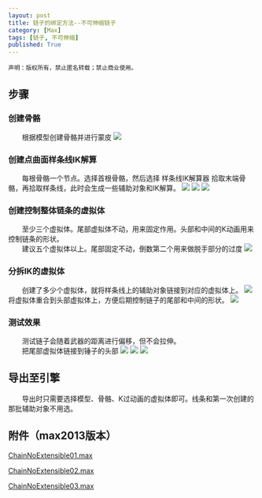 ```yaml
---
layout: post
title: 链子的绑定方法--不可伸缩链子
category: [Max]
tags: [链子, 不可伸缩]
published: True
---
```



`声明：版权所有，禁止匿名转载；禁止商业使用。`


## 步骤
### 创建骨骼
　　根据模型创建骨骼并进行蒙皮
<left>
<img src="http://p3z86zaop.bkt.clouddn.com/ChainNoExtensible01.png">
</left>

### 创建点曲面样条线IK解算
　　每根骨骼一个节点。选择首根骨骼，然后选择 样条线IK解算器 拾取末端骨骼，再拾取样条线，此时会生成一些辅助对象和IK解算。
<left>
<img src="http://p3z86zaop.bkt.clouddn.com/ChainNoExtensible02.png">
</left>
<left>
<img src="http://p3z86zaop.bkt.clouddn.com/ChainNoExtensible03.png">
</left>
<left>
<img src="http://p3z86zaop.bkt.clouddn.com/ChainNoExtensible04.png">
</left>

### 创建控制整体链条的虚拟体
　　至少三个虚拟体。尾部虚拟体不动，用来固定作用。头部和中间的K动画用来控制链条的形状。
<br>
　　建议五个虚拟体以上。尾部固定不动，倒数第二个用来做脱手部分的过度
<left>
<img src="http://p3z86zaop.bkt.clouddn.com/ChainNoExtensible05.png">
</left>

### 分拆IK的虚拟体
　　创建了多少个虚拟体，就将样条线上的辅助对象链接到对应的虚拟体上。
<left>
<img src="http://p3z86zaop.bkt.clouddn.com/ChainNoExtensible06.png">
</left>
　　将虚拟体重合到头部虚拟体上，方便后期控制链子的尾部和中间的形状。
<left>
<img src="http://p3z86zaop.bkt.clouddn.com/ChainNoExtensible07.png">
</left>


### 测试效果
　　测试链子会随着武器的距离进行偏移，但不会拉伸。
<br>
　　把尾部虚拟体链接到锤子的头部
<left>
<img src="http://p3z86zaop.bkt.clouddn.com/ChainNoExtensible08.png">
</left>
<left>
<img src="http://p3z86zaop.bkt.clouddn.com/ChainNoExtensible01.gif">
</left>
<left>
<img src="http://p3z86zaop.bkt.clouddn.com/ChainNoExtensible02.gif">
</left>


## 导出至引擎
　　导出时只需要选择模型、骨骼、K过动画的虚拟体即可。线条和第一次创建的那批辅助对象不用选。


## 附件（max2013版本）
[ChainNoExtensible01.max](http://p3z86zaop.bkt.clouddn.com/ChainNoExtensible01.max)

[ChainNoExtensible02.max](http://p3z86zaop.bkt.clouddn.com/ChainNoExtensible02.max)

[ChainNoExtensible03.max](http://p3z86zaop.bkt.clouddn.com/ChainNoExtensible03.max)
